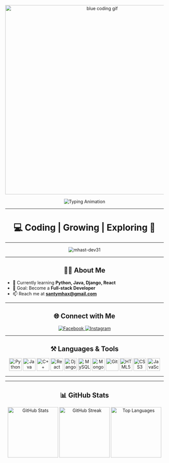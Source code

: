 <p align="center">
  <img src="https://media4.giphy.com/media/v1.Y2lkPTc5MGI3NjExN3BxeHJkbWd5bzk5azNpZ3kzbHB4eTJoYm93dTNsbXVvMjl0aGp5YiZlcD12MV9pbnRlcm5hbF9naWZfYnlfaWQmY3Q9Zw/qgQUggAC3Pfv687qPC/giphy.gif" alt="blue coding gif" width="600" />
</p>



<p align="center">
  <img src="https://readme-typing-svg.herokuapp.com?font=Fira+Code&weight=600&size=28&pause=1000&color=00BFFF&center=true&vCenter=true&width=600&lines=Hi+%F0%9F%91%8B%2C+I'm+Mhax+Santy+D+De+Venecia;2nd+Year+Computer+Science+Student;Aspiring+Full-stack+Developer;Always+Learning+%26+Building" alt="Typing Animation" />
</p>

---

<h1 align="center">💻 Coding | Growing | Exploring 🚀</h1>

---

<p align="center">
  <img src="https://komarev.com/ghpvc/?username=mhast-dev31&label=Profile%20views&color=1E90FF&style=flat" alt="mhast-dev31" />
</p>

---

<h2 align="center">🧑‍💻 About Me</h2>

- 🌱 Currently learning **Python, Java, Django, React**  
- 🎯 Goal: Become a **Full-stack Developer**  
- 📫 Reach me at **santymhax@gmail.com**

---

<h2 align="center">🌐 Connect with Me</h2>
<p align="center">
  <a href="https://facebook.com/mhax.santy.devenecia" target="_blank">
    <img src="https://img.shields.io/badge/Facebook-1877F2?style=for-the-badge&logo=facebook&logoColor=white" alt="Facebook"/>
  </a>
  <a href="https://instagram.com/htaed.31" target="_blank">
    <img src="https://img.shields.io/badge/Instagram-1DA1F2?style=for-the-badge&logo=instagram&logoColor=white&color=1E90FF" alt="Instagram"/>
  </a>
</p>

---

<h2 align="center">⚒️ Languages & Tools</h2>
<p align="center">
  <img src="https://cdn.jsdelivr.net/gh/devicons/devicon/icons/python/python-original.svg" alt="Python" width="40" height="40"/>
  <img src="https://cdn.jsdelivr.net/gh/devicons/devicon/icons/java/java-original.svg" alt="Java" width="40" height="40"/>
  <img src="https://cdn.jsdelivr.net/gh/devicons/devicon/icons/cplusplus/cplusplus-original.svg" alt="C++" width="40" height="40"/>
  <img src="https://cdn.jsdelivr.net/gh/devicons/devicon/icons/react/react-original.svg" alt="React" width="40" height="40"/>
  <img src="https://cdn.jsdelivr.net/gh/devicons/devicon/icons/django/django-plain.svg" alt="Django" width="40" height="40"/>
  <img src="https://cdn.jsdelivr.net/gh/devicons/devicon/icons/mysql/mysql-original.svg" alt="MySQL" width="40" height="40"/>
  <img src="https://cdn.jsdelivr.net/gh/devicons/devicon/icons/mongodb/mongodb-original.svg" alt="MongoDB" width="40" height="40"/>
  <img src="https://cdn.jsdelivr.net/gh/devicons/devicon/icons/git/git-original.svg" alt="Git" width="40" height="40"/>
  <img src="https://cdn.jsdelivr.net/gh/devicons/devicon/icons/html5/html5-original.svg" alt="HTML5" width="40" height="40"/>
  <img src="https://cdn.jsdelivr.net/gh/devicons/devicon/icons/css3/css3-original.svg" alt="CSS3" width="40" height="40"/>
  <img src="https://cdn.jsdelivr.net/gh/devicons/devicon/icons/javascript/javascript-original.svg" alt="JavaScript" width="40" height="40"/>
</p>

---

---

<h2 align="center">📊 GitHub Stats</h2>

<p align="center">
  <img src="https://github-readme-stats.vercel.app/api?username=mhast-dev31&show_icons=true&theme=tokyonight&title_color=00BFFF&icon_color=00BFFF" alt="GitHub Stats" height="160"/>
  <img src="https://github-readme-streak-stats.herokuapp.com/?user=mhast-dev31&theme=tokyonight&ring=00BFFF&fire=1E90FF&currStreakLabel=00BFFF" alt="GitHub Streak" height="160"/>
  <img src="https://github-readme-stats.vercel.app/api/top-langs/?username=mhast-dev31&layout=compact&theme=tokyonight&title_color=00BFFF" alt="Top Languages" height="160"/>
</p>
